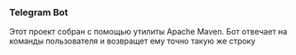 ### Telegram Bot 
Этот проект собран с помощью утилиты Apache Maven.
Бот отвечает на команды пользователя и возвращет ему точно такую же строку 
